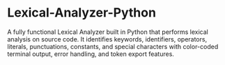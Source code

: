 # Lexical-Analyzer-Python
A fully functional Lexical Analyzer built in Python that performs lexical analysis on source code. It identifies keywords, identifiers, operators, literals, punctuations, constants, and special characters with color-coded terminal output, error handling, and token export features.
